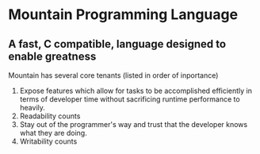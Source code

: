 # Mountain Programming Language
## A fast, C compatible, language designed to enable greatness


Mountain has several core tenants (listed in order of inportance)
1. Expose features which allow for tasks to be accomplished efficiently in
terms of developer time without sacrificing runtime performance to heavily.
2. Readability counts
3. Stay out of the programmer's way and trust that the developer knows what
they are doing.
4. Writability counts
